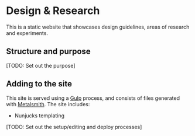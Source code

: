 
# Design & Research 

This is a static website that showcases design guidelines, areas of research and experiments.

## Structure and purpose

[TODO: Set out the purpose]

## Adding to the site

This site is served using a [Gulp]() process, and consists of files generated with [Metalsmith](http://metalsmith.io). The site includes:

* Nunjucks templating

[TODO: Set out the setup/editing and deploy processes]
